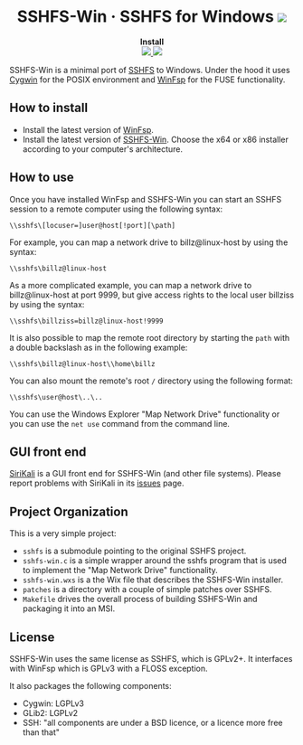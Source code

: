 <h1 align="center">
    SSHFS-Win &middot; SSHFS for Windows
    <a href="https://twitter.com/intent/tweet?url=https%3A%2F%2Fgithub.com%2Fbillziss-gh%2Fwinfsp&text=Do%20you%20want%20to%20write%20a%20file%20system%20on%20Windows%3F%20WinFsp%20is%20well%20tested%2C%20very%20fast%20and%20easy%20to%20use%21&hashtags=windows%2Cfilesystem">
        <img src="https://img.shields.io/twitter/url/http/shields.io.svg?style=social&label=Share"/>
    </a>
</h1>

<p align="center">
    <b>Install</b><br>
    <a href="https://github.com/billziss-gh/sshfs-win/releases/latest">
        <img src="https://img.shields.io/github/release/billziss-gh/sshfs-win.svg?label=stable&style=for-the-badge"/>
    </a>
    <a href="https://chocolatey.org/packages/sshfs">
        <img src="https://img.shields.io/badge/choco-install%20sshfs-black.svg?style=for-the-badge"/>
    </a>
</p>

SSHFS-Win is a minimal port of [SSHFS](https://github.com/libfuse/sshfs) to Windows. Under the hood it uses [Cygwin](https://cygwin.com) for the POSIX environment and [WinFsp](https://github.com/billziss-gh/winfsp) for the FUSE functionality.

## How to install

- Install the latest version of [WinFsp](https://github.com/billziss-gh/winfsp/releases/latest).
- Install the latest version of [SSHFS-Win](https://github.com/billziss-gh/sshfs-win/releases/latest). Choose the x64 or x86 installer according to your computer's architecture.

## How to use

Once you have installed WinFsp and SSHFS-Win you can start an SSHFS session to a remote computer using the following syntax:

    \\sshfs\[locuser=]user@host[!port][\path]

For example, you can map a network drive to billz@linux-host by using the syntax:

    \\sshfs\billz@linux-host

As a more complicated example, you can map a network drive to billz@linux-host at port 9999, but give access rights to the local user billziss by using the syntax:

    \\sshfs\billziss=billz@linux-host!9999

It is also possible to map the remote root directory by starting the `path` with a double backslash as in the following example:

    \\sshfs\billz@linux-host\\home\billz

You can also mount the remote's root `/` directory using the following format:

    \\sshfs\user@host\..\..

You can use the Windows Explorer "Map Network Drive" functionality or you can use the `net use` command from the command line.

## GUI front end

[SiriKali](https://mhogomchungu.github.io/sirikali/) is a GUI front end for SSHFS-Win (and other file systems). Please report problems with SiriKali in its [issues](https://github.com/mhogomchungu/sirikali/issues) page.

## Project Organization

This is a very simple project:

- `sshfs` is a submodule pointing to the original SSHFS project.
- `sshfs-win.c` is a simple wrapper around the sshfs program that is used to implement the "Map Network Drive" functionality.
- `sshfs-win.wxs` is a the Wix file that describes the SSHFS-Win installer.
- `patches` is a directory with a couple of simple patches over SSHFS.
- `Makefile` drives the overall process of building SSHFS-Win and packaging it into an MSI.

## License

SSHFS-Win uses the same license as SSHFS, which is GPLv2+. It interfaces with WinFsp which is GPLv3 with a FLOSS exception.

It also packages the following components:

- Cygwin: LGPLv3
- GLib2: LGPLv2
- SSH: "all components are under a BSD licence, or a licence more free than that"
